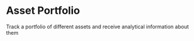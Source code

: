 # Asset Portfolio

Track a portfolio of different assets and receive analytical information about them
